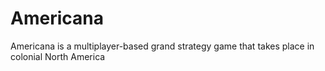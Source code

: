 # Americana
Americana is a multiplayer-based grand strategy game that takes place in colonial North America
